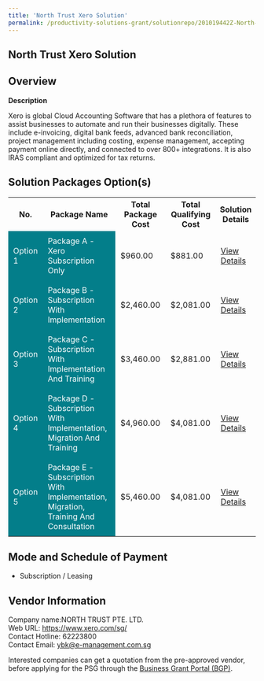```yaml
---
title: 'North Trust Xero Solution'
permalink: /productivity-solutions-grant/solutionrepo/201019442Z-North-Trust-Xro-SLN-G
---
```


## North Trust Xero Solution

## Overview

**Description**

Xero is global Cloud Accounting Software that has a plethora of features to assist businesses to automate and run their businesses digitally. These include e-invoicing, digital bank feeds, advanced bank reconciliation, project management including costing, expense management, accepting payment online directly, and connected to over 800+ integrations. It is also IRAS compliant and optimized for tax returns.

## Solution Packages Option(s)

<table>
<tr>
<th><b>No.</b></th>
<th><b>Package Name</b></th>
<th><b>Total Package Cost</b></th>
<th><b>Total Qualifying Cost</b></th>
<th><b>Solution Details</b></th>
</tr>
<tr>
<td style='padding: 10px; background-color: #037E8A; color: #FFFFFF;'>Option 1</td>
<td style='padding: 10px; background-color: #037E8A; color: #FFFFFF;'>Package A - Xero Subscription Only</td>
<td style='padding: 10px;'>$960.00</td>
<td style='padding: 10px;'>$881.00</td>
<td style='padding: 10px;'><a href='/images/psg/NorthTrust_Xero_01082024_Desensitised_Annex3_Part1.pdf' target='_blank'>View Details</a></td>
</tr>
<tr>
<td style='padding: 10px; background-color: #037E8A; color: #FFFFFF;'>Option 2</td>
<td style='padding: 10px; background-color: #037E8A; color: #FFFFFF;'>Package B - Subscription With Implementation</td>
<td style='padding: 10px;'>$2,460.00</td>
<td style='padding: 10px;'>$2,081.00</td>
<td style='padding: 10px;'><a href='/images/psg/NorthTrust_Xero_01082024_Desensitised_Annex3_Part2.pdf' target='_blank'>View Details</a></td>
</tr>
<tr>
<td style='padding: 10px; background-color: #037E8A; color: #FFFFFF;'>Option 3</td>
<td style='padding: 10px; background-color: #037E8A; color: #FFFFFF;'>Package C - Subscription With Implementation And
Training</td>
<td style='padding: 10px;'>$3,460.00</td>
<td style='padding: 10px;'>$2,881.00</td>
<td style='padding: 10px;'><a href='/images/psg/NorthTrust_Xero_01082024_Desensitised_Annex3_Part3.pdf' target='_blank'>View Details</a></td>
</tr>
<tr>
<td style='padding: 10px; background-color: #037E8A; color: #FFFFFF;'>Option 4</td>
<td style='padding: 10px; background-color: #037E8A; color: #FFFFFF;'>Package D - Subscription With Implementation, Migration
And Training</td>
<td style='padding: 10px;'>$4,960.00</td>
<td style='padding: 10px;'>$4,081.00</td>
<td style='padding: 10px;'><a href='/images/psg/NorthTrust_Xero_01082024_Desensitised_Annex3_Part4.pdf' target='_blank'>View Details</a></td>
</tr>
<tr>
<td style='padding: 10px; background-color: #037E8A; color: #FFFFFF;'>Option 5</td>
<td style='padding: 10px; background-color: #037E8A; color: #FFFFFF;'>Package E - Subscription With Implementation,
Migration, Training And Consultation</td>
<td style='padding: 10px;'>$5,460.00</td>
<td style='padding: 10px;'>$4,081.00</td>
<td style='padding: 10px;'><a href='/images/psg/NorthTrust_Xero_01082024_Desensitised_Annex3_Part5.pdf' target='_blank'>View Details</a></td>
</tr>
</table>

## Mode and Schedule of Payment

 - Subscription / Leasing

## Vendor Information

 Company name:NORTH TRUST PTE. LTD.<br>Web URL: https://www.xero.com/sg/ <br>Contact Hotline: 62223800 <br>Contact Email: ybk@e-management.com.sg

Interested companies can get a quotation from the pre-approved vendor, before applying for the PSG through the <a href='https://www.businessgrants.gov.sg/' target='_blank' rel='noopener'>Business Grant Portal (BGP)</a>.

<script src="/jquery/resize-tables.js"></script>
